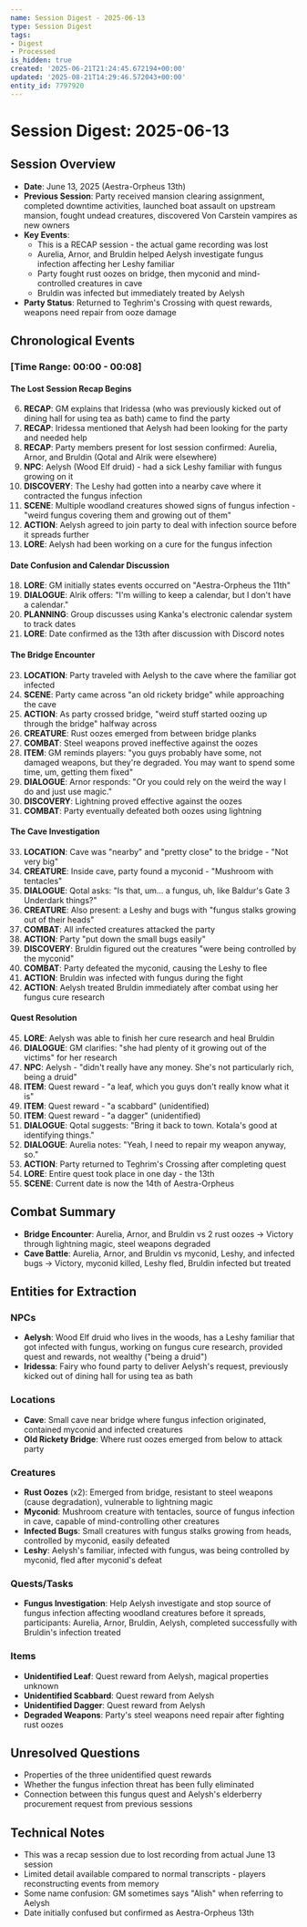 ```yaml
---
name: Session Digest - 2025-06-13
type: Session Digest
tags:
- Digest
- Processed
is_hidden: true
created: '2025-06-21T21:24:45.672194+00:00'
updated: '2025-08-21T14:29:46.572043+00:00'
entity_id: 7797920
---
```


# Session Digest: 2025-06-13

## Session Overview
- **Date**: June 13, 2025 (Aestra-Orpheus 13th)
- **Previous Session**: Party received mansion clearing assignment, completed downtime activities, launched boat assault on upstream mansion, fought undead creatures, discovered Von Carstein vampires as new owners
- **Key Events**: 
  - This is a RECAP session - the actual game recording was lost
  - Aurelia, Arnor, and Bruldin helped Aelysh investigate fungus infection affecting her Leshy familiar
  - Party fought rust oozes on bridge, then myconid and mind-controlled creatures in cave
  - Bruldin was infected but immediately treated by Aelysh
- **Party Status**: Returned to Teghrim's Crossing with quest rewards, weapons need repair from ooze damage

## Chronological Events

### [Time Range: 00:00 - 00:08]

#### The Lost Session Recap Begins
6. **RECAP**: GM explains that Iridessa (who was previously kicked out of dining hall for using tea as bath) came to find the party
7. **RECAP**: Iridessa mentioned that Aelysh had been looking for the party and needed help
11. **RECAP**: Party members present for lost session confirmed: Aurelia, Arnor, and Bruldin (Qotal and Alrik were elsewhere)
12. **NPC**: Aelysh (Wood Elf druid) - had a sick Leshy familiar with fungus growing on it
13. **DISCOVERY**: The Leshy had gotten into a nearby cave where it contracted the fungus infection
14. **SCENE**: Multiple woodland creatures showed signs of fungus infection - "weird fungus covering them and growing out of them"
15. **ACTION**: Aelysh agreed to join party to deal with infection source before it spreads further
16. **LORE**: Aelysh had been working on a cure for the fungus infection

#### Date Confusion and Calendar Discussion
18. **LORE**: GM initially states events occurred on "Aestra-Orpheus the 11th"
20. **DIALOGUE**: Alrik offers: "I'm willing to keep a calendar, but I don't have a calendar."
21. **PLANNING**: Group discusses using Kanka's electronic calendar system to track dates
22. **LORE**: Date confirmed as the 13th after discussion with Discord notes

#### The Bridge Encounter
23. **LOCATION**: Party traveled with Aelysh to the cave where the familiar got infected
24. **SCENE**: Party came across "an old rickety bridge" while approaching the cave
25. **ACTION**: As party crossed bridge, "weird stuff started oozing up through the bridge" halfway across
26. **CREATURE**: Rust oozes emerged from between bridge planks
27. **COMBAT**: Steel weapons proved ineffective against the oozes
28. **ITEM**: GM reminds players: "you guys probably have some, not damaged weapons, but they're degraded. You may want to spend some time, um, getting them fixed"
30. **DIALOGUE**: Arnor responds: "Or you could rely on the weird the way I do and just use magic."
31. **DISCOVERY**: Lightning proved effective against the oozes
32. **COMBAT**: Party eventually defeated both oozes using lightning

#### The Cave Investigation
33. **LOCATION**: Cave was "nearby" and "pretty close" to the bridge - "Not very big"
34. **CREATURE**: Inside cave, party found a myconid - "Mushroom with tentacles"
35. **DIALOGUE**: Qotal asks: "Is that, um... a fungus, uh, like Baldur's Gate 3 Underdark things?"
36. **CREATURE**: Also present: a Leshy and bugs with "fungus stalks growing out of their heads"
37. **COMBAT**: All infected creatures attacked the party
39. **ACTION**: Party "put down the small bugs easily"
40. **DISCOVERY**: Bruldin figured out the creatures "were being controlled by the myconid"
41. **COMBAT**: Party defeated the myconid, causing the Leshy to flee
42. **ACTION**: Bruldin was infected with fungus during the fight
43. **ACTION**: Aelysh treated Bruldin immediately after combat using her fungus cure research

#### Quest Resolution
45. **LORE**: Aelysh was able to finish her cure research and heal Bruldin
46. **DIALOGUE**: GM clarifies: "she had plenty of it growing out of the victims" for her research
47. **NPC**: Aelysh - "didn't really have any money. She's not particularly rich, being a druid"
48. **ITEM**: Quest reward - "a leaf, which you guys don't really know what it is"
49. **ITEM**: Quest reward - "a scabbard" (unidentified)
50. **ITEM**: Quest reward - "a dagger" (unidentified)
51. **DIALOGUE**: Qotal suggests: "Bring it back to town. Kotala's good at identifying things."
52. **DIALOGUE**: Aurelia notes: "Yeah, I need to repair my weapon anyway, so."
53. **ACTION**: Party returned to Teghrim's Crossing after completing quest
54. **LORE**: Entire quest took place in one day - the 13th
55. **SCENE**: Current date is now the 14th of Aestra-Orpheus

## Combat Summary
- **Bridge Encounter**: Aurelia, Arnor, and Bruldin vs 2 rust oozes → Victory through lightning magic, steel weapons degraded
- **Cave Battle**: Aurelia, Arnor, and Bruldin vs myconid, Leshy, and infected bugs → Victory, myconid killed, Leshy fled, Bruldin infected but treated

## Entities for Extraction

### NPCs
- **Aelysh**: Wood Elf druid who lives in the woods, has a Leshy familiar that got infected with fungus, working on fungus cure research, provided quest and rewards, not wealthy ("being a druid")
- **Iridessa**: Fairy who found party to deliver Aelysh's request, previously kicked out of dining hall for using tea as bath

### Locations
- **Cave**: Small cave near bridge where fungus infection originated, contained myconid and infected creatures
- **Old Rickety Bridge**: Where rust oozes emerged from below to attack party

### Creatures
- **Rust Oozes** (x2): Emerged from bridge, resistant to steel weapons (cause degradation), vulnerable to lightning magic
- **Myconid**: Mushroom creature with tentacles, source of fungus infection in cave, capable of mind-controlling other creatures
- **Infected Bugs**: Small creatures with fungus stalks growing from heads, controlled by myconid, easily defeated
- **Leshy**: Aelysh's familiar, infected with fungus, was being controlled by myconid, fled after myconid's defeat

### Quests/Tasks
- **Fungus Investigation**: Help Aelysh investigate and stop source of fungus infection affecting woodland creatures before it spreads, participants: Aurelia, Arnor, Bruldin, Aelysh, completed successfully with Bruldin's infection treated

### Items
- **Unidentified Leaf**: Quest reward from Aelysh, magical properties unknown
- **Unidentified Scabbard**: Quest reward from Aelysh  
- **Unidentified Dagger**: Quest reward from Aelysh
- **Degraded Weapons**: Party's steel weapons need repair after fighting rust oozes

## Unresolved Questions
- Properties of the three unidentified quest rewards
- Whether the fungus infection threat has been fully eliminated
- Connection between this fungus quest and Aelysh's elderberry procurement request from previous sessions

## Technical Notes
- This was a recap session due to lost recording from actual June 13 session
- Limited detail available compared to normal transcripts - players reconstructing events from memory
- Some name confusion: GM sometimes says "Alish" when referring to Aelysh
- Date initially confused but confirmed as Aestra-Orpheus 13th